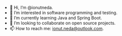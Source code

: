 - 👋 Hi, I’m @ionutneda.
- 👀 I’m interested in software programming and testing.
- 🌱 I’m currently learning Java and Spring Boot.
- 💞️ I’m looking to collaborate on open source projects.
- 📫 How to reach me: ionut.neda@outlook.com.
